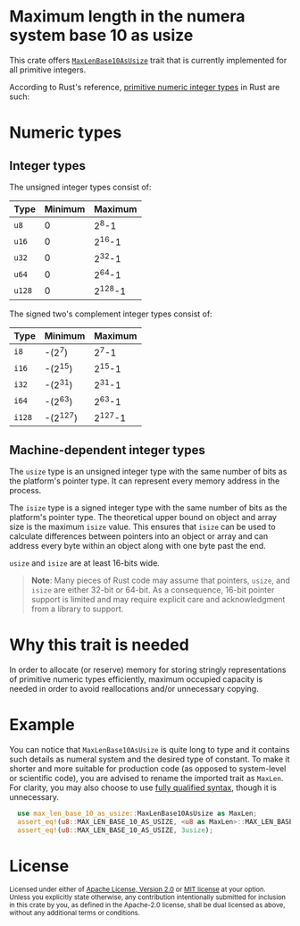 # Maximum length in the numera system base 10 as usize

This crate offers [`MaxLenBase10AsUsize`](https://docs.rs/max_len_base_10_as_usize/latest/max_len_base_10_as_usize/trait.MaxLenBase10AsUsize.html) trait that is currently implemented for all primitive integers.

According to Rust's reference, [primitive numeric integer types][primitive numeric type] in Rust are such:

# Numeric types

## Integer types

The unsigned integer types consist of:

Type   | Minimum | Maximum
-------|---------|-------------------
`u8`   | 0       | 2<sup>8</sup>-1
`u16`  | 0       | 2<sup>16</sup>-1
`u32`  | 0       | 2<sup>32</sup>-1
`u64`  | 0       | 2<sup>64</sup>-1
`u128` | 0       | 2<sup>128</sup>-1

The signed two's complement integer types consist of:

Type   | Minimum            | Maximum
-------|--------------------|-------------------
`i8`   | -(2<sup>7</sup>)   | 2<sup>7</sup>-1
`i16`  | -(2<sup>15</sup>)  | 2<sup>15</sup>-1
`i32`  | -(2<sup>31</sup>)  | 2<sup>31</sup>-1
`i64`  | -(2<sup>63</sup>)  | 2<sup>63</sup>-1
`i128` | -(2<sup>127</sup>) | 2<sup>127</sup>-1

## Machine-dependent integer types

The `usize` type is an unsigned integer type with the same number of bits as the
platform's pointer type. It can represent every memory address in the process.

The `isize` type is a signed integer type with the same number of bits as the
platform's pointer type. The theoretical upper bound on object and array size
is the maximum `isize` value. This ensures that `isize` can be used to calculate
differences between pointers into an object or array and can address every byte
within an object along with one byte past the end.

`usize` and `isize` are at least 16-bits wide.

> **Note**: Many pieces of Rust code may assume that pointers, `usize`, and
> `isize` are either 32-bit or 64-bit. As a consequence, 16-bit
> pointer support is limited and may require explicit care and acknowledgment
> from a library to support.

# Why this trait is needed

In order to allocate (or reserve) memory for storing stringly representations of primitive numeric types efficiently, maximum occupied capacity is needed in order to avoid reallocations and/or unnecessary copying.

# Example

You can notice that `MaxLenBase10AsUsize` is quite long to type and it contains such details as numeral system and the desired type of constant. To make it shorter and more suitable for production code (as opposed to system-level or scientific code), you are advised to rename the imported trait as `MaxLen`. For clarity, you may also choose to use [fully qualified syntax](https://doc.rust-lang.org/book/ch19-03-advanced-traits.html#fully-qualified-syntax-for-disambiguation-calling-methods-with-the-same-name), though it is unnecessary.

```rust
  use max_len_base_10_as_usize::MaxLenBase10AsUsize as MaxLen;
  assert_eq!(u8::MAX_LEN_BASE_10_AS_USIZE, <u8 as MaxLen>::MAX_LEN_BASE_10_AS_USIZE);
  assert_eq!(u8::MAX_LEN_BASE_10_AS_USIZE, 3usize);
```

# License

<sup>
Licensed under either of <a href="LICENSE-APACHE">Apache License, Version
2.0</a> or <a href="LICENSE-MIT">MIT license</a> at your option.
</sup>

<br>

<sub>
Unless you explicitly state otherwise, any contribution intentionally submitted
for inclusion in this crate by you, as defined in the Apache-2.0 license, shall
be dual licensed as above, without any additional terms or conditions.
</sub>

[primitive numeric type]: https://doc.rust-lang.org/reference/types/numeric.html